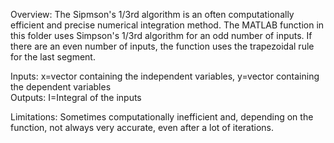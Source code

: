 Overview: The Sipmson's 1/3rd algorithm is an often computationally efficient and precise numerical integration method. The MATLAB function in this folder uses Simpson's 1/3rd
algorithm for an odd number of inputs. If there are an even number of inputs, the function uses the trapezoidal rule for the last segment.

Inputs: x=vector containing the independent variables,  y=vector containing the dependent variables <br />
Outputs: I=Integral of the inputs

Limitations: Sometimes computationally inefficient and, depending on the function, not always very accurate, even after a lot of iterations.
